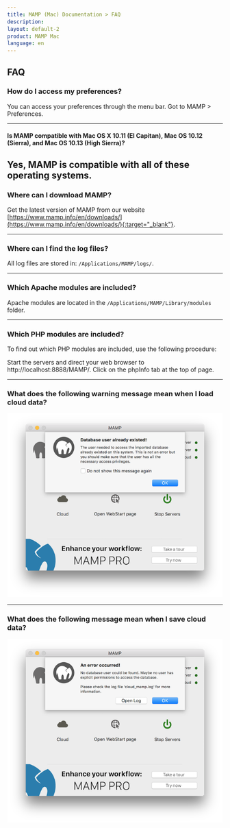```yaml
---
title: MAMP (Mac) Documentation > FAQ
description: 
layout: default-2
product: MAMP Mac
language: en
---
```


## FAQ

### How do I access my preferences?

You can access your preferences through the menu bar. Got to MAMP > Preferences. 

---

#### Is MAMP compatible with Mac OS X 10.11 (El Capitan), Mac OS 10.12 (Sierra), and Mac OS 10.13 (High Sierra)?

Yes, MAMP is compatible with all of these operating systems. 
---

### Where can I download MAMP?

Get the latest version of MAMP from our website [https://www.mamp.info/en/downloads/](https://www.mamp.info/en/downloads/){:target="_blank"}.

---

### Where can I find the log files?

All log files are stored in: `/Applications/MAMP/logs/`.

---

### Which Apache modules are included?

Apache modules are located in the `/Applications/MAMP/Library/modules` folder.

---

### Which PHP modules are included?

To find out which PHP modules are included, use the following procedure:

Start the servers and direct your web browser to http://localhost:8888/MAMP/.
Click on the phpInfo tab at the top of page.

---

<a name="cloud"></a>

### What does the following warning message mean when I load cloud data?

![MAMP](/en/MAMP-Mac/FAQ/DatabaseWarning.png)

---

### What does the following message mean when I save cloud data?

![MAMP](/en/MAMP-Mac/FAQ/DatabaseError.png)


